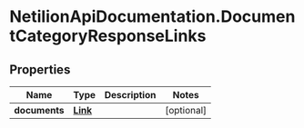 # NetilionApiDocumentation.DocumentCategoryResponseLinks

## Properties
Name | Type | Description | Notes
------------ | ------------- | ------------- | -------------
**documents** | [**Link**](Link.md) |  | [optional] 


